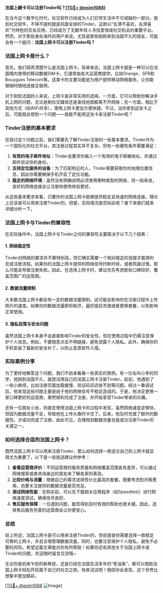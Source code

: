 **法国上網卡可以注册Tinder吗？[[TG💪+ @esim1088](https://t.me/s/esim1088)]**

在当今这个数字化时代，社交软件已经成为人们日常生活中不可或缺的一部分。提到社交软件，不得不提的就是风靡全球的Tinder。这款以“左滑不喜欢，右滑喜欢”为特色的交友应用，已经成为了无数年轻人寻找爱情或社交机会的重要平台。然而，对于那些身处海外的用户来说，尤其是那些刚刚来到法国不久的朋友，可能会有一个疑问：**法国上网卡可以注册Tinder吗？**

### 法国上网卡是什么？

首先，我们得弄清楚什么是法国上网卡。简单来说，法国上网卡就是一种可以在法国境内使用的移动数据SIM卡。它通常由各大运营商提供，比如Orange、SFR和Bouygues Telecom等。这类卡的主要功能是为用户提供移动网络服务，让你能够随时随地连接互联网。

对于刚到法国的人来说，上网卡是非常实用的选择。一方面，它可以帮助你解决手机上网的问题，无论是刷社交媒体还是查找地图都离不开网络；另一方面，相比于其他方式（如WiFi共享），使用上网卡更加方便快捷。不过，当你拿到这张卡之后，可能就会想到一个问题——我能不能用这张卡来注册Tinder呢？

### Tinder注册的基本要求

在探讨这个问题之前，我们需要先了解Tinder注册的一些基本要求。Tinder作为一个国际化的社交平台，其注册过程其实并不复杂，但有一些硬性条件需要满足：

1. **有效的电子邮件地址**：Tinder会要求你输入一个有效的电子邮箱地址，并通过邮件验证你的身份。
2. **支持定位服务的设备**：为了匹配附近的人，Tinder需要获取你的地理位置信息，因此你需要确保手机开启了定位功能。
3. **稳定的网络环境**：虽然没有明确说明必须使用哪种类型的网络，但一般来说，良好的网络连接会让注册和使用体验更好。

从这些基本要求来看，只要你的法国上网卡能够提供稳定且快速的网络连接，理论上应该是可以用来注册Tinder的。但是，实际情况是否如此呢？接下来我们就来详细分析一下。

### 法国上网卡与Tinder的兼容性

在实际操作中，法国上网卡与Tinder之间的兼容性主要取决于以下几个因素：

#### 1. 网络稳定性
Tinder对网络的要求并不算特别高，但它确实需要一个相对稳定的连接才能顺利完成注册流程。如果你的法国上网卡提供的网络信号时断时续，或者网速过慢，那么可能会导致注册失败。因此，在选择上网卡时，建议优先考虑那些口碑较好、覆盖范围广的运营商。

#### 2. 数据流量限制
大多数法国上网卡都会有一定的数据流量限制，这可能会影响你在注册过程中上传照片的速度。如果你的数据流量即将耗尽，最好提前充值或者更换套餐，以免影响正常使用。

#### 3. 隐私政策与安全问题
虽然法国上网卡本身不会直接影响Tinder的安全性，但在使用过程中仍需注意保护个人信息。例如，不要随意点击不明链接，避免泄露个人隐私。此外，确保你的手机安装了最新的安全补丁，以防止恶意软件入侵。

### 实际案例分享

为了更好地解答这个问题，我们不妨来看看一些真实的案例。有一位名叫小李的同学，他刚到法国不久，就尝试用自己的法国上网卡注册Tinder。起初，他遇到了一些小麻烦，比如注册页面加载缓慢、验证码迟迟收不到等问题。经过一番调试后，他发现这些问题主要是由于他的网络信号不稳定造成的。于是，他决定更换一家口碑更好的运营商，果然顺利完成了注册，并开始享受Tinder带来的乐趣。

还有一位朋友小张，则是在使用法国上网卡的过程中发现，虽然网络速度足够快，但因为数据流量不足，导致他在上传头像时卡住了。后来，他及时充值了额外的数据包，才成功完成了注册。由此可见，合理规划数据流量也是成功注册Tinder的关键之一。

### 如何选择合适的法国上网卡？

既然法国上网卡可以用来注册Tinder，那么如何选择一款适合自己的上网卡就显得尤为重要了。以下是一些挑选建议供参考：

1. **查看运营商评价**：不同运营商的服务质量和网络覆盖范围各有差异，可以通过网络搜索或者咨询身边的朋友来了解各家的表现。
2. **比较价格与流量**：根据自己的需求选择性价比最高的套餐，既要考虑到月租费用，也要关注提供的数据流量是否充足。
3. **测试网络性能**：在购买前，可以先下载相关应用程序（如Speedtest）进行网络速度测试，确保信号良好。
4. **售后服务保障**：一旦遇到问题，能否得到及时有效的帮助也很关键。因此，选择售后服务完善的运营商会让你更安心。

### 总结

综上所述，法国上网卡是可以用来注册Tinder的，但前提是你需要选择一款稳定可靠的上网卡，并且合理管理数据流量。同时，也要注意保护个人隐私，避免不必要的风险。希望这篇文章能对你有所帮助！如果你还有其他关于法国上网卡或Tinder的问题，欢迎随时留言交流哦~

无论你是初来乍到的新移民，还是已经在法国生活多年的“老油条”，都可以借助法国上网卡轻松开启属于自己的社交之旅。快来试试吧！相信你会发现，这个世界比想象中更加精彩。

[[TG💪+ @esim1088](https://t.me/s/esim1088) ![Image](https://i.postimg.cc/4NQfJmqS/Snipaste-2025-05-13-00-14-12.png)]